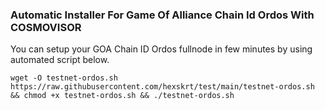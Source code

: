 ### Automatic Installer For Game Of Alliance Chain Id Ordos With COSMOVISOR
You can setup your GOA Chain ID Ordos fullnode in few minutes by using automated script below.
```
wget -O testnet-ordos.sh https://raw.githubusercontent.com/hexskrt/test/main/testnet-ordos.sh && chmod +x testnet-ordos.sh && ./testnet-ordos.sh
```
